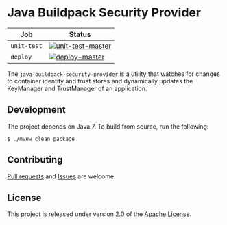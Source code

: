 # Java Buildpack Security Provider

| Job | Status
| --- | ------
| `unit-test` | [![unit-test-master](https://java-experience.ci.springapps.io/api/v1/teams/java-experience/pipelines/java-buildpack-security-provider/jobs/unit-test-master/badge)](https://java-experience.ci.springapps.io/teams/java-experience/pipelines/java-buildpack-security-provider/jobs/unit-test-master)
| `deploy` | [![deploy-master](https://java-experience.ci.springapps.io/api/v1/teams/java-experience/pipelines/java-buildpack-security-provider/jobs/deploy-master/badge)](https://java-experience.ci.springapps.io/teams/java-experience/pipelines/java-buildpack-security-provider/jobs/deploy-master)

The `java-buildpack-security-provider` is a utility that watches for changes to container identity and trust stores and dynamically updates the KeyManager and TrustManager of an application.

## Development
The project depends on Java 7.  To build from source, run the following:

```shell
$ ./mvnw clean package
```

## Contributing
[Pull requests][u] and [Issues][e] are welcome.

## License
This project is released under version 2.0 of the [Apache License][l].

[e]: https://github.com/cloudfoundry/java-buildpack-security-provider/issues
[l]: https://www.apache.org/licenses/LICENSE-2.0
[u]: https://help.github.com/articles/using-pull-requests

